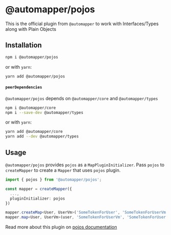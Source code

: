 # @automapper/pojos

This is the official plugin from `@automapper` to work with Interfaces/Types along with Plain Objects

## Installation

```bash
npm i @automapper/pojos
```

or with `yarn`:

```bash
yarn add @automapper/pojos
```

#### `peerDependencies`

`@automapper/pojos` depends on `@automapper/core` and `@automapper/types`

```bash
npm i @automapper/core
npm i --save-dev @automapper/types
```

or with `yarn`:

```bash
yarn add @automapper/core
yarn add --dev @automapper/types
```

## Usage

`@automapper/pojos` provides `pojos` as a `MapPluginInitializer`. Pass `pojos` to `createMapper` to create a `Mapper`
that uses `pojos` plugin.

```ts
import { pojos } from '@automapper/pojos';

const mapper = createMapper({
  ...,
  pluginInitializer: pojos
})

mapper.createMap<User, UserVm>('SomeTokenForUser', 'SomeTokenForUserVm');
mapper.map<User, UserVm>(user, 'SomeTokenForUserVm', 'SomeTokenForUser');
```

[comment]: <> (TODO: update docs site)
Read more about this plugin on [pojos documentation]()

